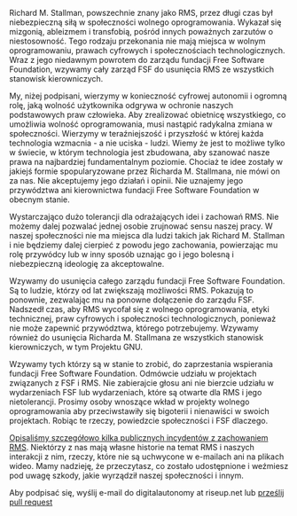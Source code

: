 Richard M. Stallman, powszechnie znany jako RMS, przez długi czas był niebezpieczną siłą w społeczności wolnego oprogramowania. Wykazał się mizgonią, ableizmem i transfobią, pośród innych poważnych zarzutów o niestosowność. Tego rodzaju przekonania nie mają miejsca w wolnym oprogramowaniu, prawach cyfrowych i społecznościach technologicznych. Wraz z jego niedawnym powrotem do zarządu fundacji Free Software Foundation, wzywamy cały zarząd FSF do usunięcia RMS ze wszystkich stanowisk kierowniczych.

My, niżej podpisani, wierzymy w konieczność cyfrowej autonomii i ogromną rolę, jaką wolność użytkownika odgrywa w ochronie naszych podstawowych praw człowieka. Aby zrealizować obietnicę wszystkiego, co umożliwia wolność oprogramowania, musi nastąpić radykalna zmiana w społeczności. Wierzymy w teraźniejszość i przyszłość w której każda technologia wzmacnia - a nie uciska - ludzi. Wiemy że jest to możliwe tylko w świecie, w którym technologia jest zbudowana, aby szanować nasze prawa na najbardziej fundamentalnym poziomie. Chociaż te idee zostały w jakiejś formie spopularyzowane przez Richarda M. Stallmana, nie mówi on za nas. Nie akceptujemy jego działań i opinii. Nie uznajemy jego przywództwa ani kierownictwa fundacji Free Software Foundation w obecnym stanie.

Wystarczająco dużo tolerancji dla odrażających idei i zachowań RMS. Nie możemy dalej pozwalać jednej osobie zrujnować sensu naszej pracy. W naszej społeczności nie ma miejsca dla ludzi takich jak Richard M. Stallman i nie będziemy dalej cierpieć z powodu jego zachowania, powierzając mu rolę przywódcy lub w inny sposób uznając go i jego bolesną i niebezpieczną ideologię za akceptowalne.

Wzywamy do usunięcia całego zarządu fundacji Free Software Foundation. Są to ludzie, którzy od lat zwiększają możliwości RMS. Pokazują to ponownie, zezwalając mu na ponowne dołączenie do zarządu FSF. Nadszedł czas, aby RMS wycofał się z wolnego oprogramowania, etyki technicznej, praw cyfrowych i społeczności technologicznych, ponieważ nie może zapewnić przywództwa, którego potrzebujemy. Wzywamy również do usunięcia Richarda M. Stallmana ze wszystkich stanowisk kierowniczych, w tym Projektu GNU.

Wzywamy tych którzy są w stanie to zrobić, do zaprzestania wspierania fundacji Free Software Foundation. Odmówcie udziału w projektach związanych z FSF i RMS. Nie zabierajcie głosu ani nie bierzcie udziału w wydarzeniach FSF lub wydarzeniach, które są otwarte dla RMS i jego nietolerancji. Prosimy osoby wnoszące wkład w projekty wolnego oprogramowania aby przeciwstawiły się bigoterii i nienawiści w swoich projektach. Robiąc te rzeczy, powiedzcie społeczności i FSF dlaczego.

[Opisaliśmy szczegółowo kilka publicznych incydentów z zachowaniem RMS](https://rms-open-letter.github.io/appendix). Niektórzy z nas mają własne historie na temat RMS i naszych interakcji z nim, rzeczy, które nie są uchwycone w e-mailach ani na plikach wideo. Mamy nadzieję, że przeczytasz, co zostało udostępnione i weźmiesz pod uwagę szkody, jakie wyrządził naszej społeczności i innym.

Aby podpisać się, wyślij e-mail do digitalautonomy at riseup.net lub [prześlij pull request](https://github.com/rms-open-letter/rms-open-letter.github.io/pulls)
